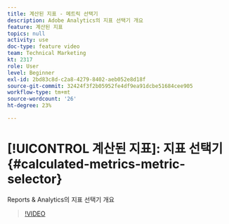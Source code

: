 ```yaml
---
title: 계산된 지표 - 메트릭 선택기
description: Adobe Analytics의 지표 선택기 개요
feature: 계산된 지표
topics: null
activity: use
doc-type: feature video
team: Technical Marketing
kt: 2317
role: User
level: Beginner
exl-id: 2bd83c8d-c2a8-4279-8402-aeb052e8d18f
source-git-commit: 32424f3f2b05952fe4df9ea91dcbe51684cee905
workflow-type: tm+mt
source-wordcount: '26'
ht-degree: 23%

---
```


# [!UICONTROL 계산된 지표]: 지표 선택기 {#calculated-metrics-metric-selector}

Reports &amp; Analytics의 지표 선택기 개요

>[!VIDEO](https://video.tv.adobe.com/v/25410/?quality=12)
